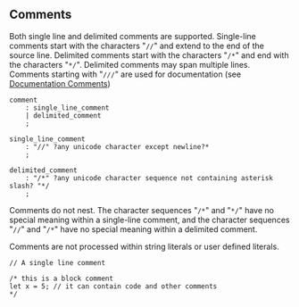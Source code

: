 ## Comments

Both single line and delimited comments are supported. Single-line comments start with the characters "`//`" and extend to the end of the source line. Delimited comments start with the characters "`/*`" and end with the characters "`*/`". Delimited comments may span multiple lines. Comments starting with "`///`" are used for documentation (see [Documentation Comments](documentation-comments.md))

```grammar
comment
    : single_line_comment
    | delimited_comment
    ;

single_line_comment
    : "//" ?any unicode character except newline?*
    ;

delimited_comment
    : "/*" ?any unicode character sequence not containing asterisk slash? "*/
    ;
```

Comments do not nest. The character sequences "`/*`" and "`*/`" have no special meaning within a single-line comment, and the character sequences "`//`" and "`/*`" have no special meaning within a delimited comment.

Comments are not processed within string literals or user defined literals.

```adamant
// A single line comment

/* this is a block comment
let x = 5; // it can contain code and other comments
*/
```
